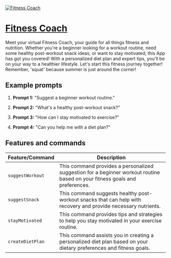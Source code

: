 [![Fitness Coach](https://files.oaiusercontent.com/file-DqdmfulClaF4AZppoVskKA9r?se=2123-10-17T19%3A44%3A08Z&sp=r&sv=2021-08-06&sr=b&rscc=max-age%3D31536000%2C%20immutable&rscd=attachment%3B%20filename%3Dec50fa72-70f1-4f5c-9138-2d1a90bec161.png&sig=iGZNs7Dq5V%2BHTrRX10/WjKEUPi73D0Y/C/dYh%2BrvmhY%3D)](https://chat.openai.com/g/g-yFf5ICJXU-fitness-coach)

# [Fitness Coach](https://chat.openai.com/g/g-yFf5ICJXU-fitness-coach)

Meet your virtual Fitness Coach, your guide for all things fitness and nutrition. Whether you're a beginner looking for a workout routine, need some healthy post-workout snack ideas, or want to stay motivated, this App has got you covered! With a personalized diet plan and expert tips, you'll be on your way to a healthier lifestyle. Let's start this fitness journey together! Remember, 'squat' because summer is just around the corner!

## Example prompts

1. **Prompt 1:** "Suggest a beginner workout routine."

2. **Prompt 2:** "What's a healthy post-workout snack?"

3. **Prompt 3:** "How can I stay motivated to exercise?"

4. **Prompt 4:** "Can you help me with a diet plan?"


## Features and commands

| Feature/Command | Description |
| --- | --- |
| `suggestWorkout` | This command provides a personalized suggestion for a beginner workout routine based on your fitness goals and preferences. |
| `suggestSnack` | This command suggests healthy post-workout snacks that can help with recovery and provide necessary nutrients. |
| `stayMotivated` | This command provides tips and strategies to help you stay motivated in your exercise routine. |
| `createDietPlan` | This command assists you in creating a personalized diet plan based on your dietary preferences and fitness goals. |